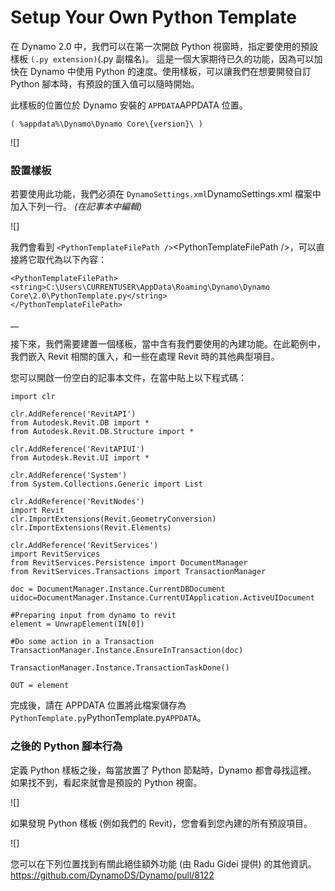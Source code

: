# Setup Your Own Python Template

在 Dynamo 2.0 中，我們可以在第一次開啟 Python 視窗時，指定要使用的預設樣板 `(.py extension)`(.py 副檔名)。 這是一個大家期待已久的功能，因為可以加快在 Dynamo 中使用 Python 的速度。使用樣板，可以讓我們在想要開發自訂 Python 腳本時，有預設的匯入值可以隨時開始。

此樣板的位置位於 Dynamo 安裝的 `APPDATA`APPDATA 位置。

`( %appdata%\Dynamo\Dynamo Core\{version}\ )`

![]

### 設置樣板

若要使用此功能，我們必須在 `DynamoSettings.xml`DynamoSettings.xml 檔案中加入下列一行。 _(在記事本中編輯)_

![]

我們會看到 `<PythonTemplateFilePath />`&lt;PythonTemplateFilePath />，可以直接將它取代為以下內容：

```
<PythonTemplateFilePath>
<string>C:\Users\CURRENTUSER\AppData\Roaming\Dynamo\Dynamo Core\2.0\PythonTemplate.py</string>
</PythonTemplateFilePath>
```

__

接下來，我們需要建置一個樣板，當中含有我們要使用的內建功能。在此範例中，我們嵌入 Revit 相關的匯入，和一些在處理 Revit 時的其他典型項目。

您可以開啟一份空白的記事本文件，在當中貼上以下程式碼：

```
import clr

clr.AddReference('RevitAPI')
from Autodesk.Revit.DB import *
from Autodesk.Revit.DB.Structure import *

clr.AddReference('RevitAPIUI')
from Autodesk.Revit.UI import *

clr.AddReference('System')
from System.Collections.Generic import List

clr.AddReference('RevitNodes')
import Revit
clr.ImportExtensions(Revit.GeometryConversion)
clr.ImportExtensions(Revit.Elements)

clr.AddReference('RevitServices')
import RevitServices
from RevitServices.Persistence import DocumentManager
from RevitServices.Transactions import TransactionManager

doc = DocumentManager.Instance.CurrentDBDocument
uidoc=DocumentManager.Instance.CurrentUIApplication.ActiveUIDocument

#Preparing input from dynamo to revit
element = UnwrapElement(IN[0])

#Do some action in a Transaction
TransactionManager.Instance.EnsureInTransaction(doc)

TransactionManager.Instance.TransactionTaskDone()

OUT = element
```

完成後，請在 APPDATA 位置將此檔案儲存為 `PythonTemplate.py`PythonTemplate.py`APPDATA`。

### 之後的 Python 腳本行為

定義 Python 樣板之後，每當放置了 Python 節點時，Dynamo 都會尋找這裡。 如果找不到，看起來就會是預設的 Python 視窗。

![]

如果發現 Python 樣板 (例如我們的 Revit)，您會看到您內建的所有預設項目。

![]

您可以在下列位置找到有關此絕佳額外功能 (由 Radu Gidei 提供) 的其他資訊。https://github.com/DynamoDS/Dynamo/pull/8122
